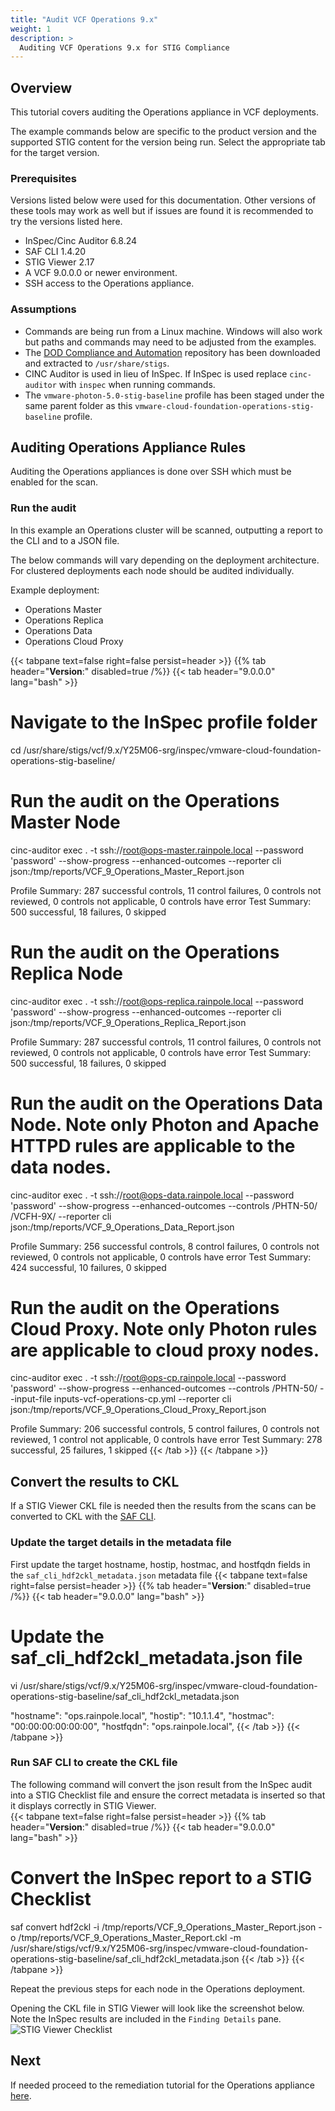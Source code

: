 ```yaml
---
title: "Audit VCF Operations 9.x"
weight: 1
description: >
  Auditing VCF Operations 9.x for STIG Compliance
---
```

## Overview
This tutorial covers auditing the Operations appliance in VCF deployments.  


The example commands below are specific to the product version and the supported STIG content for the version being run. Select the appropriate tab for the target version.


### Prerequisites
Versions listed below were used for this documentation. Other versions of these tools may work as well but if issues are found it is recommended to try the versions listed here.  

* InSpec/Cinc Auditor 6.8.24
* SAF CLI 1.4.20
* STIG Viewer 2.17
* A VCF 9.0.0.0 or newer environment.
* SSH access to the Operations appliance.

### Assumptions
* Commands are being run from a Linux machine. Windows will also work but paths and commands may need to be adjusted from the examples.
* The [DOD Compliance and Automation](https://github.com/vmware/dod-compliance-and-automation) repository has been downloaded and extracted to `/usr/share/stigs`.
* CINC Auditor is used in lieu of InSpec. If InSpec is used replace `cinc-auditor` with `inspec` when running commands.
* The `vmware-photon-5.0-stig-baseline` profile has been staged under the same parent folder as this `vmware-cloud-foundation-operations-stig-baseline` profile.

## Auditing Operations Appliance Rules
Auditing the Operations appliances is done over SSH which must be enabled for the scan.

### Run the audit
In this example an Operations cluster will be scanned, outputting a report to the CLI and to a JSON file.  

The below commands will vary depending on the deployment architecture. For clustered deployments each node should be audited individually.

Example deployment:
- Operations Master
- Operations Replica
- Operations Data
- Operations Cloud Proxy

{{< tabpane text=false right=false persist=header >}}
{{% tab header="**Version**:" disabled=true /%}}
{{< tab header="9.0.0.0" lang="bash" >}}
# Navigate to the InSpec profile folder
cd /usr/share/stigs/vcf/9.x/Y25M06-srg/inspec/vmware-cloud-foundation-operations-stig-baseline/

# Run the audit on the Operations Master Node
cinc-auditor exec . -t ssh://root@ops-master.rainpole.local --password 'password' --show-progress --enhanced-outcomes --reporter cli json:/tmp/reports/VCF_9_Operations_Master_Report.json

Profile Summary: 287 successful controls, 11 control failures, 0 controls not reviewed, 0 controls not applicable, 0 controls have error
Test Summary: 500 successful, 18 failures, 0 skipped

# Run the audit on the Operations Replica Node
cinc-auditor exec . -t ssh://root@ops-replica.rainpole.local --password 'password' --show-progress --enhanced-outcomes --reporter cli json:/tmp/reports/VCF_9_Operations_Replica_Report.json

Profile Summary: 287 successful controls, 11 control failures, 0 controls not reviewed, 0 controls not applicable, 0 controls have error
Test Summary: 500 successful, 18 failures, 0 skipped

# Run the audit on the Operations Data Node. Note only Photon and Apache HTTPD rules are applicable to the data nodes.
cinc-auditor exec . -t ssh://root@ops-data.rainpole.local --password 'password' --show-progress --enhanced-outcomes --controls /PHTN-50/ /VCFH-9X/ --reporter cli json:/tmp/reports/VCF_9_Operations_Data_Report.json

Profile Summary: 256 successful controls, 8 control failures, 0 controls not reviewed, 0 controls not applicable, 0 controls have error
Test Summary: 424 successful, 10 failures, 0 skipped

# Run the audit on the Operations Cloud Proxy. Note only Photon rules are applicable to cloud proxy nodes.
cinc-auditor exec . -t ssh://root@ops-cp.rainpole.local --password 'password' --show-progress --enhanced-outcomes --controls /PHTN-50/ --input-file inputs-vcf-operations-cp.yml --reporter cli json:/tmp/reports/VCF_9_Operations_Cloud_Proxy_Report.json

Profile Summary: 206 successful controls, 5 control failures, 0 controls not reviewed, 1 control not applicable, 0 controls have error
Test Summary: 278 successful, 25 failures, 1 skipped
{{< /tab >}}
{{< /tabpane >}}
## Convert the results to CKL
If a STIG Viewer CKL file is needed then the results from the scans can be converted to CKL with the [SAF CLI](/docs/automation-tools/safcli/).

### Update the target details in the metadata file
First update the target hostname, hostip, hostmac, and hostfqdn fields in the `saf_cli_hdf2ckl_metadata.json` metadata file
{{< tabpane text=false right=false persist=header >}}
{{% tab header="**Version**:" disabled=true /%}}
{{< tab header="9.0.0.0" lang="bash" >}}
# Update the saf_cli_hdf2ckl_metadata.json file
vi /usr/share/stigs/vcf/9.x/Y25M06-srg/inspec/vmware-cloud-foundation-operations-stig-baseline/saf_cli_hdf2ckl_metadata.json

"hostname": "ops.rainpole.local",
"hostip": "10.1.1.4",
"hostmac": "00:00:00:00:00:00",
"hostfqdn": "ops.rainpole.local",
{{< /tab >}}
{{< /tabpane >}}

### Run SAF CLI to create the CKL file
The following command will convert the json result from the InSpec audit into a STIG Checklist file and ensure the correct metadata is inserted so that it displays correctly in STIG Viewer.  
{{< tabpane text=false right=false persist=header >}}
{{% tab header="**Version**:" disabled=true /%}}
{{< tab header="9.0.0.0" lang="bash" >}}
# Convert the InSpec report to a STIG Checklist
saf convert hdf2ckl -i /tmp/reports/VCF_9_Operations_Master_Report.json -o /tmp/reports/VCF_9_Operations_Master_Report.ckl -m /usr/share/stigs/vcf/9.x/Y25M06-srg/inspec/vmware-cloud-foundation-operations-stig-baseline/saf_cli_hdf2ckl_metadata.json
{{< /tab >}}
{{< /tabpane >}}

Repeat the previous steps for each node in the Operations deployment.  

Opening the CKL file in STIG Viewer will look like the screenshot below. Note the InSpec results are included in the `Finding Details` pane.  
![STIG Viewer Checklist](../../../images/ops_audit9_ckl_screenshot.png)

## Next
If needed proceed to the remediation tutorial for the Operations appliance [here](/docs/tutorials/cloud-foundation-9.x/appliances/operations/remediate9-ops/).

